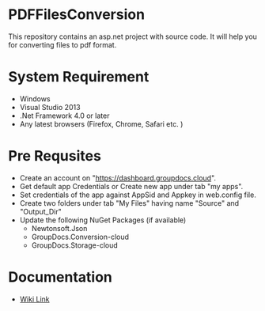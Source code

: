 # PDFFilesConversion
This repository contains an asp.net project with source code. It will help you for converting files to pdf format.

# System Requirement
- Windows
- Visual Studio 2013
- .Net Framework 4.0 or later
- Any latest browsers (Firefox, Chrome, Safari etc. )

# Pre Requsites
- Create an account on "https://dashboard.groupdocs.cloud".
- Get default app Credentials or Create new app under tab "my apps".
- Set credentials of the app against AppSid and Appkey in web.config file.
- Create two folders under tab "My Files" having name "Source" and "Output_Dir"
- Update the following NuGet Packages (if available)
  - Newtonsoft.Json
  - GroupDocs.Conversion-cloud
  - GroupDocs.Storage-cloud

# Documentation
- [Wiki Link](https://github.com/Talmeez/PDFFilesConversion/wiki)
